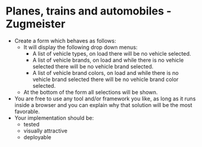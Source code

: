 # Planes, trains and automobiles - Zugmeister

- Create a form which behaves as follows:
  - It will display the following drop down menus:
    - A list of vehicle types, on load there will be no vehicle selected.
    - A list of vehicle brands, on load and while there is no vehicle selected there will be no vehicle brand selected.
    - A list of vehicle brand colors, on load and while there is no vehicle brand selected there will be no vehicle brand color selected.
  - At the bottom of the form all selections will be shown.
- You are free to use any tool and/or framework you like, as long as it runs inside a browser and you can explain why that solution will be the most favorable.
- Your implementation should be:
   - tested
   - visually attractive
   - deployable
   
